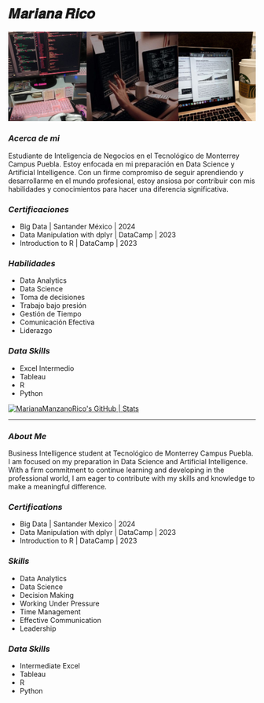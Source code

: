 #                                   𝑴𝒂𝒓𝒊𝒂𝒏𝒂 𝑹𝒊𝒄𝒐
![image](https://github.com/MarianaManzanoRico/MarianaManzanoRico/blob/main/Images/GitBackground.png)

### *Acerca de mi*
Estudiante de Inteligencia de Negocios en el Tecnológico de Monterrey Campus Puebla. Estoy enfocada en mi preparación en Data Science y Artificial Intelligence. Con un firme compromiso de seguir aprendiendo y desarrollarme en el mundo profesional, estoy ansiosa por contribuir con mis habilidades y conocimientos para hacer una diferencia significativa.

### *Certificaciones*
* Big Data | Santander México | 2024
* Data Manipulation with dplyr | DataCamp | 2023
* Introduction to R | DataCamp | 2023

### *Habilidades*
* Data Analytics 
* Data Science 
* Toma de decisiones 
* Trabajo bajo presión 
* Gestión de Tiempo 
* Comunicación Efectiva 
* Liderazgo

### *Data Skills*
* Excel Intermedio
* Tableau
* R
* Python

[![MarianaManzanoRico's GitHub | Stats](https://stats.quine.sh/MarianaManzanoRico/github?theme=dark)](https://quine.sh?utm_source=widgets&utm_campaign=MarianaManzanoRico)

_____________________________________________________________________________________________________________________________________________________

### *About Me*
Business Intelligence student at Tecnológico de Monterrey Campus Puebla. I am focused on my preparation in Data Science and Artificial Intelligence. With a firm commitment to continue learning and developing in the professional world, I am eager to contribute with my skills and knowledge to make a meaningful difference.

### *Certifications*
* Big Data | Santander Mexico | 2024
* Data Manipulation with dplyr | DataCamp | 2023
* Introduction to R | DataCamp | 2023

### *Skills*
* Data Analytics 
* Data Science 
* Decision Making 
* Working Under Pressure 
* Time Management 
* Effective Communication 
* Leadership

### *Data Skills*
* Intermediate Excel
* Tableau
* R
* Python
